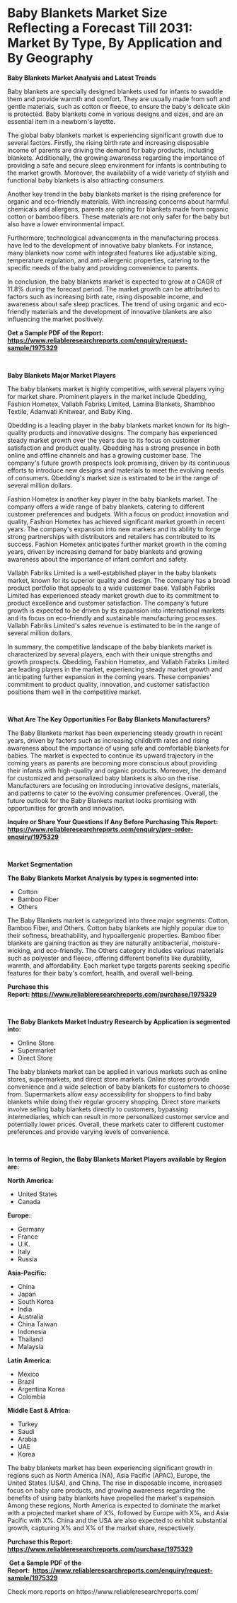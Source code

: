 <p><h1>Baby Blankets Market Size Reflecting a Forecast Till 2031: Market By Type, By Application and By Geography</h1></p><p><strong>Baby Blankets Market Analysis and Latest Trends</strong></p>
<p><p>Baby blankets are specially designed blankets used for infants to swaddle them and provide warmth and comfort. They are usually made from soft and gentle materials, such as cotton or fleece, to ensure the baby's delicate skin is protected. Baby blankets come in various designs and sizes, and are an essential item in a newborn's layette.</p><p>The global baby blankets market is experiencing significant growth due to several factors. Firstly, the rising birth rate and increasing disposable income of parents are driving the demand for baby products, including blankets. Additionally, the growing awareness regarding the importance of providing a safe and secure sleep environment for infants is contributing to the market growth. Moreover, the availability of a wide variety of stylish and functional baby blankets is also attracting consumers.</p><p>Another key trend in the baby blankets market is the rising preference for organic and eco-friendly materials. With increasing concerns about harmful chemicals and allergens, parents are opting for blankets made from organic cotton or bamboo fibers. These materials are not only safer for the baby but also have a lower environmental impact.</p><p>Furthermore, technological advancements in the manufacturing process have led to the development of innovative baby blankets. For instance, many blankets now come with integrated features like adjustable sizing, temperature regulation, and anti-allergenic properties, catering to the specific needs of the baby and providing convenience to parents.</p><p>In conclusion, the baby blankets market is expected to grow at a CAGR of 11.8% during the forecast period. The market growth can be attributed to factors such as increasing birth rate, rising disposable income, and awareness about safe sleep practices. The trend of using organic and eco-friendly materials and the development of innovative blankets are also influencing the market positively.</p></p>
<p><strong>Get a Sample PDF of the Report:&nbsp; <a href="https://www.reliableresearchreports.com/enquiry/request-sample/1975329">https://www.reliableresearchreports.com/enquiry/request-sample/1975329</a></strong></p>
<p>&nbsp;</p>
<p><strong>Baby Blankets Major Market Players</strong></p>
<p><p>The baby blankets market is highly competitive, with several players vying for market share. Prominent players in the market include Qbedding, Fashion Hometex, Vallabh Fabriks Limited, Lamina Blankets, Shambhoo Textile, Adamvati Knitwear, and Baby King.</p><p>Qbedding is a leading player in the baby blankets market known for its high-quality products and innovative designs. The company has experienced steady market growth over the years due to its focus on customer satisfaction and product quality. Qbedding has a strong presence in both online and offline channels and has a growing customer base. The company's future growth prospects look promising, driven by its continuous efforts to introduce new designs and materials to meet the evolving needs of consumers. Qbedding's market size is estimated to be in the range of several million dollars.</p><p>Fashion Hometex is another key player in the baby blankets market. The company offers a wide range of baby blankets, catering to different customer preferences and budgets. With a focus on product innovation and quality, Fashion Hometex has achieved significant market growth in recent years. The company's expansion into new markets and its ability to forge strong partnerships with distributors and retailers has contributed to its success. Fashion Hometex anticipates further market growth in the coming years, driven by increasing demand for baby blankets and growing awareness about the importance of infant comfort and safety.</p><p>Vallabh Fabriks Limited is a well-established player in the baby blankets market, known for its superior quality and design. The company has a broad product portfolio that appeals to a wide customer base. Vallabh Fabriks Limited has experienced steady market growth due to its commitment to product excellence and customer satisfaction. The company's future growth is expected to be driven by its expansion into international markets and its focus on eco-friendly and sustainable manufacturing processes. Vallabh Fabriks Limited's sales revenue is estimated to be in the range of several million dollars.</p><p>In summary, the competitive landscape of the baby blankets market is characterized by several players, each with their unique strengths and growth prospects. Qbedding, Fashion Hometex, and Vallabh Fabriks Limited are leading players in the market, experiencing steady market growth and anticipating further expansion in the coming years. These companies' commitment to product quality, innovation, and customer satisfaction positions them well in the competitive market.</p></p>
<p>&nbsp;</p>
<p><strong>What Are The Key Opportunities For Baby Blankets Manufacturers?</strong></p>
<p><p>The Baby Blankets market has been experiencing steady growth in recent years, driven by factors such as increasing childbirth rates and rising awareness about the importance of using safe and comfortable blankets for babies. The market is expected to continue its upward trajectory in the coming years as parents are becoming more conscious about providing their infants with high-quality and organic products. Moreover, the demand for customized and personalized baby blankets is also on the rise. Manufacturers are focusing on introducing innovative designs, materials, and patterns to cater to the evolving consumer preferences. Overall, the future outlook for the Baby Blankets market looks promising with opportunities for growth and innovation.</p></p>
<p><strong>Inquire or Share Your Questions If Any Before Purchasing This Report: <a href="https://www.reliableresearchreports.com/enquiry/pre-order-enquiry/1975329">https://www.reliableresearchreports.com/enquiry/pre-order-enquiry/1975329</a></strong></p>
<p>&nbsp;</p>
<p><strong>Market Segmentation</strong></p>
<p><strong>The Baby Blankets Market Analysis by types is segmented into:</strong></p>
<p><ul><li>Cotton</li><li>Bamboo Fiber</li><li>Others</li></ul></p>
<p><p>The Baby Blankets market is categorized into three major segments: Cotton, Bamboo Fiber, and Others. Cotton baby blankets are highly popular due to their softness, breathability, and hypoallergenic properties. Bamboo fiber blankets are gaining traction as they are naturally antibacterial, moisture-wicking, and eco-friendly. The Others category includes various materials such as polyester and fleece, offering different benefits like durability, warmth, and affordability. Each market type targets parents seeking specific features for their baby's comfort, health, and overall well-being.</p></p>
<p><strong>Purchase this Report:&nbsp;<a href="https://www.reliableresearchreports.com/purchase/1975329">https://www.reliableresearchreports.com/purchase/1975329</a></strong></p>
<p>&nbsp;</p>
<p><strong>The Baby Blankets Market Industry Research by Application is segmented into:</strong></p>
<p><ul><li>Online Store</li><li>Supermarket</li><li>Direct Store</li></ul></p>
<p><p>The baby blankets market can be applied in various markets such as online stores, supermarkets, and direct store markets. Online stores provide convenience and a wide selection of baby blankets for customers to choose from. Supermarkets allow easy accessibility for shoppers to find baby blankets while doing their regular grocery shopping. Direct store markets involve selling baby blankets directly to customers, bypassing intermediaries, which can result in more personalized customer service and potentially lower prices. Overall, these markets cater to different customer preferences and provide varying levels of convenience.</p></p>
<p>&nbsp;</p>
<p><strong>In terms of Region, the Baby Blankets Market Players available by Region are:</strong></p>
<p>
    <p> <strong> North America: </strong>
        <ul>
            <li>United States</li>
            <li>Canada</li>
        </ul>
        </p> 
    <p> <strong> Europe: </strong>
        <ul>
            <li>Germany</li>
            <li>France</li>
            <li>U.K.</li>
            <li>Italy</li>
            <li>Russia</li>
        </ul>
        </p> 
    <p> <strong> Asia-Pacific: </strong>
        <ul>
            <li>China</li>
            <li>Japan</li>
            <li>South Korea</li>
            <li>India</li>
            <li>Australia</li>
            <li>China Taiwan</li>
            <li>Indonesia</li>
            <li>Thailand</li>
            <li>Malaysia</li>
        </ul>
        </p> 
    <p> <strong> Latin America: </strong>
        <ul>
            <li>Mexico</li>
            <li>Brazil</li>
            <li>Argentina Korea</li>
            <li>Colombia</li>
        </ul>
        </p> 
    <p> <strong> Middle East & Africa: </strong>
        <ul>
            <li>Turkey</li>
            <li>Saudi</li>
            <li>Arabia</li>
            <li>UAE</li>
            <li>Korea</li>
        </ul>
    </p>
    </p>
<p><p>The baby blankets market has been experiencing significant growth in regions such as North America (NA), Asia Pacific (APAC), Europe, the United States (USA), and China. The rise in disposable income, increased focus on baby care products, and growing awareness regarding the benefits of using baby blankets have propelled the market's expansion. Among these regions, North America is expected to dominate the market with a projected market share of X%, followed by Europe with X%, and Asia Pacific with X%. China and the USA are also expected to exhibit substantial growth, capturing X% and X% of the market share, respectively.</p></p>
<p><strong>Purchase this Report: <a href="https://www.reliableresearchreports.com/purchase/1975329">https://www.reliableresearchreports.com/purchase/1975329</a></strong></p>
<p>&nbsp;<strong>Get a Sample PDF of the Report:&nbsp;&nbsp;<a href="https://www.reliableresearchreports.com/enquiry/request-sample/1975329">https://www.reliableresearchreports.com/enquiry/request-sample/1975329</a></strong></p>
<p><strong></strong></p>
<p>Check more reports on https://www.reliableresearchreports.com/</p>
